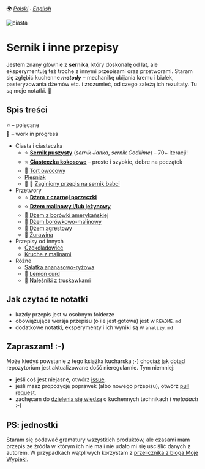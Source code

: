 🌍
*[Polski](README.md) ∙ [English](README-en.md)*

![ciasta](https://github.com/jan-warchol/przepisy-programisty/releases/download/v1.0-beta-photos/ciasta.png)

Sernik i inne przepisy
======================

Jestem znany głównie z **sernika**, który doskonalę od lat, ale eksperymentuję
też trochę z innymi przepisami oraz przetworami. Staram się zgłębić kuchenne
**_metody_** – mechanikę ubijania kremu i białek, pasteryzowania dżemów etc.
i zrozumieć, od czego zależą ich rezultaty. Tu są moje notatki. 📝

Spis treści
-----------

⭐ – polecane  
🚧 – work in progress  

* Ciasta i ciasteczka
    * ⭐ [**Sernik puszysty**](sernik)
      (_sernik Janka_, _sernik Codilime_) – 70+ iteracji!
    * ⭐ [**Ciasteczka kokosowe**](ciasteczka-kokosowe) –
      proste i szybkie, dobre na początek
    * 🚧 [Tort owocowy](_inbox/tort-owocowy)
    * [Pleśniak](pleśniak)
    * 🚧 🚧 [Zaginiony przepis na sernik babci](_inbox/sernik-fiordy-norweskie)
* Przetwory
    * ⭐ [**Dżem z czarnej porzeczki**](przetwory/porzeczki-czarne/)
    * ⭐ [**Dżem malinowy i/lub jeżynowy**](przetwory/maliny-i-jeżyny/)
    * 🚧 [Dżem z borówki amerykańskiej](przetwory/borówki/)
    * 🚧 [Dżem borówkowo-malinowy](przetwory/borówki-z-malinami/)
    * 🚧 [Dżem agrestowy](przetwory/agrest/)
    * 🚧 [Żurawina](przetwory/żurawiny)
* Przepisy od innych
    * [Czekoladowiec](_inbox/czekoladowiec)
    * [Kruche z malinami](_inbox/kruche-ciasto-z-malinami)
* Różne
    * [Sałatka ananasowo-ryżowa](_inbox/sałatka-ananasowo-ryżowa)
    * 🚧 [Lemon curd](_inbox/lemon-curd)
    * 🚧 [Naleśniki z truskawkami](_inbox/naleśniki-z-truskawkami)



Jak czytać te notatki
---------------------

* każdy przepis jest w osobnym folderze
* obowiązująca wersja przepisu (o ile jest gotowa) jest w `README.md`
* dodatkowe notatki, eksperymenty i ich wyniki są w `analizy.md`

Zapraszam! :-)
--------------

Może kiedyś powstanie z tego książka kucharska ;-) chociaż jak dotąd
repozytorium jest aktualizowane dość nieregularnie. Tym niemniej:

* jeśli coś jest niejasne, otwórz [issue][issues].
* jeśli masz propozycję poprawek (albo nowego przepisu), otwórz
  [pull request][pulls].
* zachęcam do [dzielenia się wiedzą][discussions] o kuchennych technikach
  i _metodach_ :-)

PS: jednostki
-------------

Staram się podawać gramatury wszystkich produktów, ale czasami mam przepis ze
źródła w którym ich nie ma i nie udało mi się uściślić danych z autorem. W
przypadkach wątpliwych korzystam z [przelicznika z bloga Moje
Wypieki](https://mojewypieki.com/info/przelicznik-kulinarny).


[issues]: https://github.com/jan-warchol/przepisy-programisty/issues
[pulls]: https://github.com/jan-warchol/przepisy-programisty/pulls
[discussions]: https://github.com/jan-warchol/przepisy-programisty/discussions
